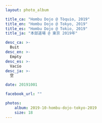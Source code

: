 ```yaml
---
layout: photo_album

title_ca: "Hombu Dojo @ Tòquio, 2019"
title_en: "Hombu Dojo @ Tokyo, 2019"
title_es: "Hombu Dojo @ Tokio, 2019"
title_ja: "本部道場 @ 東京 2019年"

desc_ca: >-
  Buit
desc_en: >-
  Empty
desc_es: >-
  Vacío
desc_ja: >-
  空

date: 20191001

facebook_url: ""

photos:
    album: 2019-10-hombu-dojo-tokyo-2019
    size: 18
---
```

